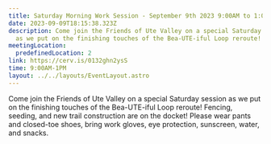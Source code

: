 ```yaml
---
title: Saturday Morning Work Session - September 9th 2023 9:00AM to 1:00PM
date: 2023-09-09T18:15:38.323Z
description: Come join the Friends of Ute Valley on a special Saturday session
  as we put on the finishing touches of the Bea-UTE-iful Loop reroute!
meetingLocation:
  predefinedLocation: 2
link: https://cerv.is/0132ghn2ysS
time: 9:00AM-1PM
layout: ../../layouts/EventLayout.astro
---
```

Come join the Friends of Ute Valley on a special Saturday session as we put on the finishing touches of the Bea-UTE-iful Loop reroute! Fencing, seeding, and new trail construction are on the docket! Please wear pants and closed-toe shoes, bring work gloves, eye protection, sunscreen, water, and snacks.